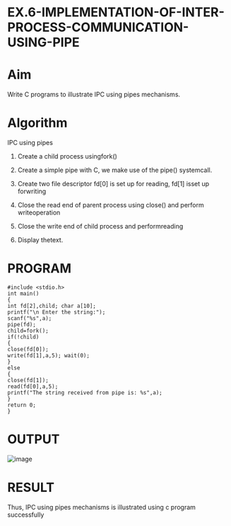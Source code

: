 # EX.6-IMPLEMENTATION-OF-INTER-PROCESS-COMMUNICATION-USING-PIPE

# Aim

Write C programs to illustrate IPC using pipes mechanisms.

# Algorithm

IPC using pipes

1. Create a child process usingfork()

2. Create a simple pipe with C, we make use of the pipe() systemcall.

3. Create two file descriptor fd[0] is set up for reading, fd[1] isset up forwriting

4. Close the read end of parent process using close() and perform writeoperation


5. Close the write end of child process and performreading

6. Display thetext.

# PROGRAM
```
#include <stdio.h>
int main()
{
int fd[2],child; char a[10];
printf("\n Enter the string:");
scanf("%s",a);
pipe(fd);
child=fork();
if(!child)
{
close(fd[0]);
write(fd[1],a,5); wait(0);
}
else
{
close(fd[1]);
read(fd[0],a,5);
printf("The string received from pipe is: %s",a);
}
return 0;
}
```

# OUTPUT

![image](https://github.com/Harsayazheni/OS-EX.6-IMPLEMENTATION-OF-INTER-PROCESS-COMMUNICATION-USING-PIPE/assets/118708467/9c9a59a5-12e1-46bc-a71f-91a4bd16d5b0)


# RESULT 

Thus, IPC using pipes mechanisms is illustrated using c program successfully
